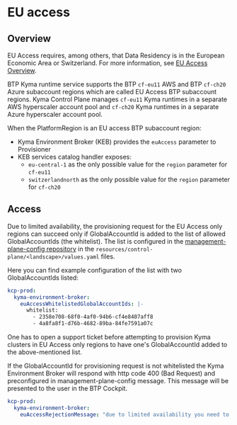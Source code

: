# EU access

## Overview

EU Access requires, among others, that Data Residency is in the European Economic Area or Switzerland. 
For more information, see [EU Access Overview](https://wiki.one.int.sap/wiki/display/IntBusComp/EU+Access+Overview). 

BTP Kyma runtime service supports the BTP `cf-eu11` AWS and BTP `cf-ch20` Azure subaccount regions which are
called EU Access BTP subaccount regions. 
Kyma Control Plane manages `cf-eu11` Kyma runtimes in a separate AWS hyperscaler account pool and 
`cf-ch20` Kyma runtimes in a separate Azure hyperscaler account pool.

When the PlatformRegion is an EU access BTP subaccount region:
- Kyma Environment Broker (KEB) provides the `euAccess` parameter to Provisioner
- KEB services catalog handler exposes:
  - `eu-central-1` as the only possible value for the `region` parameter for `cf-eu11` 
  - `switzerlandnorth` as the only possible value for the `region` parameter for `cf-ch20`

## Access 
Due to limited availability, the provisioning request for the EU Access only regions can succeed only if GlobalAccountId 
is added to the list of allowed GlobalAccountIds (the whitelist).
The list is configured in the [management-plane-config repository](https://github.tools.sap/kyma/management-plane-config) 
in the `resources/control-plane/<landscape>/values.yaml` files.

Here you can find example configuration of the list with two GlobalAccountIds listed:
```yaml
kcp-prod:
  kyma-environment-broker:
    euAccessWhitelistedGlobalAccountIds: |-
      whitelist:
        - 2358e708-68f0-4af0-94b6-cf4e8407aff8
        - 4a8fa8f1-d76b-4682-89ba-84fe7591a07c
```

One has to open a support ticket before attempting to provision Kyma clusters in EU Access only regions to have one's 
GlobalAccountId added to the above-mentioned list.

If the GlobalAccountId for provisioning request is not whitelisted the Kyma Environment Broker will respond 
with http code 400 (Bad Request) and preconfigured in management-plane-config message. 
This message will be presented to the user in the BTP Cockpit.   
```yaml
kcp-prod:
  kyma-environment-broker:
    euAccessRejectionMessage: "due to limited availability you need to open support ticket before attempting to provision Kyma clusters in EU Access only regions"
```

